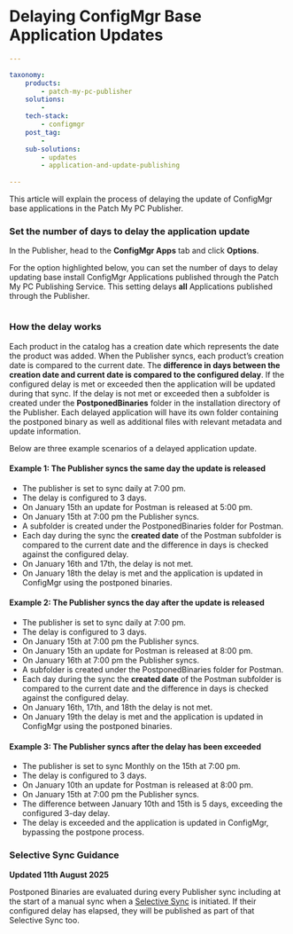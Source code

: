 # Delaying ConfigMgr Base Application Updates

```yaml
---

taxonomy:
    products:
        - patch-my-pc-publisher
    solutions:
        - 
    tech-stack:
        - configmgr
    post_tag:
        - 
    sub-solutions:
        - updates
        - application-and-update-publishing
        
---
```

This article will explain the process of delaying the update of ConfigMgr base applications in the Patch My PC Publisher.&#x20;

### Set the number of days to delay the application update <a href="#h-set-the-number-of-days-to-delay-the-application-update" id="h-set-the-number-of-days-to-delay-the-application-update"></a>

In the Publisher, head to the **ConfigMgr Apps** tab and click **Options**.

For the option highlighted below, you can set the number of days to delay updating base install ConfigMgr Applications published through the Patch My PC Publishing Service. This setting delays **all** Applications published through the Publisher.

<figure><img src="https://patchmypc.com/app/uploads/2025/04/DelayUpdate3_1-2.png" alt=""><figcaption></figcaption></figure>

### How the delay works <a href="#h-how-the-delay-works" id="h-how-the-delay-works"></a>

Each product in the catalog has a creation date which represents the date the product was added. When the Publisher syncs, each product’s creation date is compared to the current date. The **difference in days between the creation date and current date is compared to the configured delay**. If the configured delay is met or exceeded then the application will be updated during that sync. If the delay is not met or exceeded then a subfolder is created under the **PostponedBinaries** folder in the installation directory of the Publisher. Each delayed application will have its own folder containing the postponed binary as well as additional files with relevant metadata and update information.&#x20;

Below are three example scenarios of a delayed application update.

#### Example 1: The Publisher syncs the same day the update is released <a href="#h-example-1-the-publisher-syncs-the-same-day-the-update-is-released" id="h-example-1-the-publisher-syncs-the-same-day-the-update-is-released"></a>

* The publisher is set to sync daily at 7:00 pm.
* The delay is configured to 3 days.
* On January 15th an update for Postman is released at 5:00 pm.
* On January 15th at 7:00 pm the Publisher syncs.
* A subfolder is created under the PostponedBinaries folder for Postman.
* Each day during the sync the **created date** of the Postman subfolder is compared to the current date and the difference in days is checked against the configured delay.
* On January 16th and 17th, the delay is not met.
* On January 18th the delay is met and the application is updated in ConfigMgr using the postponed binaries.

#### Example 2: The Publisher syncs the day after the update is released <a href="#h-example-2-the-publisher-syncs-the-day-after-the-update-is-released" id="h-example-2-the-publisher-syncs-the-day-after-the-update-is-released"></a>

* The publisher is set to sync daily at 7:00 pm.
* The delay is configured to 3 days.
* On January 15th at 7:00 pm the Publisher syncs.
* On January 15th an update for Postman is released at 8:00 pm.
* On January 16th at 7:00 pm the Publisher syncs.
* A subfolder is created under the PostponedBinaries folder for Postman.
* Each day during the sync the **created date** of the Postman subfolder is compared to the current date and the difference in days is checked against the configured delay.
* On January 16th, 17th, and 18th the delay is not met.
* On January 19th the delay is met and the application is updated in ConfigMgr using the postponed binaries.

#### Example 3: The Publisher syncs after the delay has been exceeded <a href="#h-example-3-the-publisher-syncs-after-the-delay-has-been-exceeded" id="h-example-3-the-publisher-syncs-after-the-delay-has-been-exceeded"></a>

* The publisher is set to sync Monthly on the 15th at 7:00 pm.
* The delay is configured to 3 days.
* On January 10th an update for Postman is released at 8:00 pm.
* On January 15th at 7:00 pm the Publisher syncs.
* The difference between January 10th and 15th is 5 days, exceeding the configured 3-day delay.
* The delay is exceeded and the application is updated in ConfigMgr, bypassing the postpone process.

### **Selective Sync Guidance** <a href="#h-selective-sync-guidance" id="h-selective-sync-guidance"></a>

**Updated 11th August 2025**

Postponed Binaries are evaluated during every Publisher sync including at the start of a manual sync when a [Selective Sync](https://patchmypc.com/kb/right-click-options-available-updates/#publish-this-product-during-the-next-manual-sync-selective-sync) is initiated. If their configured delay has elapsed, they will be published as part of that Selective Sync too.
